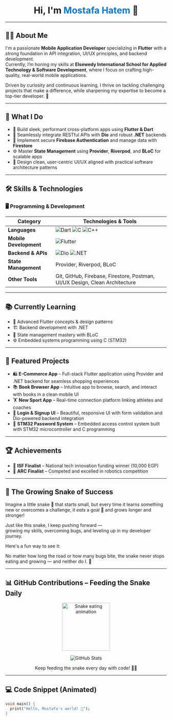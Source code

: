<h1 align="center">Hi, I'm <span style="color:#007ACC;">Mostafa Hatem</span> 👋</h1>

---

## 👨‍💻 About Me

I'm a passionate **Mobile Application Developer** specializing in **Flutter** with a strong foundation in API integration, UI/UX principles, and backend development.  
Currently, I’m honing my skills at **Elsewedy International School for Applied Technology & Software Development**, where I focus on crafting high-quality, real-world mobile applications.

Driven by curiosity and continuous learning, I thrive on tackling challenging projects that make a difference, while sharpening my expertise to become a top-tier developer. 🚀

---

## 💼 What I Do

- 📱 Build sleek, performant cross-platform apps using **Flutter & Dart**  
- 🔗 Seamlessly integrate RESTful APIs with **Dio** and robust **.NET** backends  
- 🔐 Implement secure **Firebase Authentication** and manage data with **Firestore**  
- ⚙️ Master **State Management** using **Provider**, **Riverpod**, and **BLoC** for scalable apps  
- 🎨 Design clean, user-centric UI/UX aligned with practical software architecture patterns  

---

## 🛠️ Skills & Technologies

### 🖥️ Programming & Development

| **Category**          | **Technologies & Tools** |
|-----------------------|--------------------------|
| **Languages**          | ![Dart](https://img.shields.io/badge/Dart-0175C2?style=flat&logo=dart&logoColor=white) ![C](https://img.shields.io/badge/C-00599C?style=flat&logo=c&logoColor=white) ![C++](https://img.shields.io/badge/C++-00599C?style=flat&logo=cplusplus&logoColor=white) |
| **Mobile Development** | ![Flutter](https://img.shields.io/badge/Flutter-02569B?style=flat&logo=flutter&logoColor=white) |
| **Backend & APIs**     | ![Dio](https://img.shields.io/badge/Dio-02569B?style=flat&logo=axios&logoColor=white) ![.NET](https://img.shields.io/badge/.NET-512BD4?style=flat&logo=dotnet&logoColor=white) |
| **State Management**   | Provider, Riverpod, BLoC |
| **Other Tools**        | Git, GitHub, Firebase, Firestore, Postman, UI/UX Design, Clean Architecture |

---

## 📚 Currently Learning

- 🌟 Advanced Flutter concepts & design patterns  
- 🏗️ Backend development with .NET  
- 🧠 State management mastery with BLoC  
- ⚙️ Embedded systems programming using C (STM32)  

---

## 🚀 Featured Projects

- 🛍 **E-Commerce App** – Full-stack Flutter application using Provider and .NET backend for seamless shopping experiences  
- 📚 **Book Browser App** – Intuitive app to browse, search, and interact with books in a clean mobile UI  
- 🏋️ **New Sport App** – Real-time connection platform linking athletes and coaches  
- 🔐 **Login & Signup UI** – Beautiful, responsive UI with form validation and Dio-powered backend integration  
- 🔢 **STM32 Password System** – Embedded access control system built with STM32 microcontroller and C programming  

---

## 🏆 Achievements

- 🥇 **ISF Finalist** – National tech innovation funding winner (10,000 EGP)  
- 🤖 **ARC Finalist** – Competed and excelled in robotics competition  

---

## 🐍 The Growing Snake of Success

Imagine a little snake 🐍 that starts small, but every time it learns something new or overcomes a challenge, it *eats* a goal 🍎 and grows longer and stronger!  

Just like this snake, I keep pushing forward —  
growing my skills, overcoming bugs, and leveling up in my developer journey.  

Here's a fun way to see it:  


No matter how long the road or how many bugs bite, the snake never stops eating and growing — and neither do I. 💪

---

## 📊 GitHub Contributions – Feeding the Snake Daily

<p align="center">
  <img src="https://cdn.dribbble.com/users/630593/screenshots/3355967/snake.gif" alt="Snake eating animation" width="150"/>
</p>

<p align="center">
  <img src="https://github-readme-stats.vercel.app/api?username=mostafahatem2772007&show_icons=true&theme=radical" alt="GitHub Stats" />
</p>

<p align="center">
  Keep feeding the snake every day with code! 🐍🍎
</p>

---
## 💻 Code Snippet (Animated)

```dart
void main() {
  print("Hello, Mustafa's world! 🚀");
}
